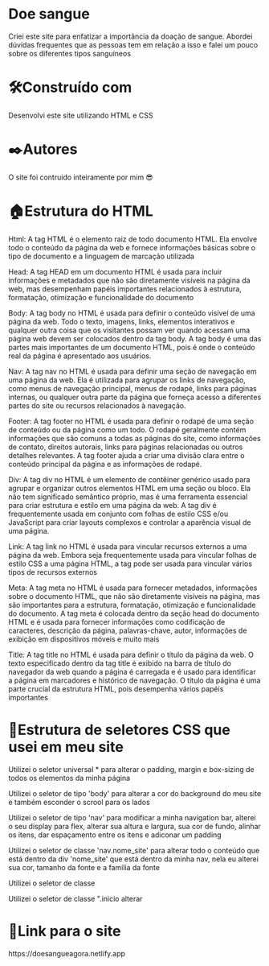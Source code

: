 <h1>Doe sangue</h1>

<p>Criei este site para enfatizar a importância da doação de sangue. Abordei dúvidas frequentes que as pessoas tem em relação a isso e falei um pouco sobre os diferentes tipos sanguíneos</p>


<h1>🛠️Construído com</h1>
<p>Desenvolvi este site utilizando HTML e CSS</p>

<h1>✒️Autores</h1>
<p>O site foi contruido inteiramente por mim 😎</p>

<h1>🏠Estrutura do HTML</h1>
<p>Html: A tag  HTML é o elemento raiz de todo documento HTML. Ela envolve todo o conteúdo da página da web e fornece informações básicas sobre o tipo de documento e a linguagem de marcação utilizada </p>

<p>Head: A tag HEAD em um documento HTML é usada para incluir informações e metadados que não são diretamente visíveis na página da web, mas desempenham papéis importantes relacionados à estrutura, formatação, otimização e funcionalidade do documento</p>

<p>Body: A tag body no HTML é usada para definir o conteúdo visível de uma página da web. Todo o texto, imagens, links, elementos interativos e qualquer outra coisa que os visitantes possam ver quando acessam uma página web devem ser colocados dentro da tag body. A tag body é uma das partes mais importantes de um documento HTML, pois é onde o conteúdo real da página é apresentado aos usuários. </p>

<p>Nav: A tag nav no HTML é usada para definir uma seção de navegação em uma página da web. Ela é utilizada para agrupar os links de navegação, como menus de navegação principal, menus de rodapé, links para páginas internas, ou qualquer outra parte da página que forneça acesso a diferentes partes do site ou recursos relacionados à navegação.</p>

<p>Footer: A tag footer no HTML é usada para definir o rodapé de uma seção de conteúdo ou da página como um todo. O rodapé geralmente contém informações que são comuns a todas as páginas do site, como informações de contato, direitos autorais, links para páginas relacionadas ou outros detalhes relevantes. A tag footer ajuda a criar uma divisão clara entre o conteúdo principal da página e as informações de rodapé.</p>

<p>Div: A tag div no HTML é um elemento de contêiner genérico usado para agrupar e organizar outros elementos HTML em uma seção ou bloco. Ela não tem significado semântico próprio, mas é uma ferramenta essencial para criar estrutura e estilo em uma página da web. A tag div é frequentemente usada em conjunto com folhas de estilo CSS e/ou JavaScript para criar layouts complexos e controlar a aparência visual de uma página.</p>

<p>Link: A tag link no HTML é usada para vincular recursos externos a uma página da web. Embora seja frequentemente usada para vincular folhas de estilo CSS a uma página HTML, a tag <link> pode ser usada para vincular vários tipos de recursos externos</p>

<p>Meta: A tag meta no HTML é usada para fornecer metadados, informações sobre o documento HTML, que não são diretamente visíveis na página, mas são importantes para a estrutura, formatação, otimização e funcionalidade do documento. A tag meta é colocada dentro da seção head do documento HTML e é usada para fornecer informações como codificação de caracteres, descrição da página, palavras-chave, autor, informações de exibição em dispositivos móveis e muito mais</p>

<p>Title: A tag title no HTML é usada para definir o título da página da web. O texto especificado dentro da tag title é exibido na barra de título do navegador da web quando a página é carregada e é usado para identificar a página em marcadores e histórico de navegação. O título da página é uma parte crucial da estrutura HTML, pois desempenha vários papéis importantes</p>

<h1>🏡Estrutura de seletores CSS que usei em meu site</h1>
<p>Utilizei o seletor universal * para alterar o padding, margin e box-sizing de todos os elementos da minha página</p>

<p>Utilizei o seletor de tipo 'body' para alterar a cor do background do meu site e também esconder o scrool para os lados</p>

<p>Utilizei o seletor de tipo 'nav' para modificar a minha navigation bar, alterei o seu display para flex, alterar sua altura e largura, sua cor de fundo, alinhar os itens, dar espaçamento entre os itens e adiconar um padding</p>

<p>Utilizei o seletor de classe 'nav.nome_site' para alterar todo o conteúdo que está dentro da div 'nome_site' que está dentro da minha nav, nela eu alterei sua cor, tamanho da fonte e a família da fonte</p>

<p>Utilizei o seletor de classe</p>

<p>Utilizei o seletor de classe ".inicio alterar </p>




<h1>🔗Link para o site</h1>
<p>https://doesangueagora.netlify.app</p>



